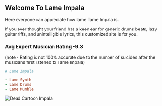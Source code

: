 ## Welcome To Lame Impala

Here everyone can appreciate how lame Tame Impala is.

If you ever thought your friend has a keen ear for generic drums beats, lazy guitar riffs, and unintelligible lyrics, this customized site is for you.

### Avg Expert Musician Rating -9.3
  (note - Rating is not 100% accurate due to the number of suicides after the musicians first listened to Tame Impala)

```ruby
# Lame Impala

- Lame Synth
- Lame Drums
- Lame Mumble
```


![Dead Cartoon Impala](https://user-images.githubusercontent.com/87154429/125001097-7f53cc80-e017-11eb-92f2-965e367319de.jpg)




